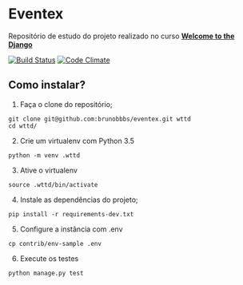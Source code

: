 Eventex
=======

Repositório de estudo do projeto realizado no curso [**Welcome to the Django**](http://welcometothedjango.com.br/)

[![Build Status](https://travis-ci.org/brunobbbs/eventex.svg?branch=master)](https://travis-ci.org/brunobbbs/eventex)
[![Code Climate](https://codeclimate.com/github/brunobbbs/eventex/badges/gpa.svg)](https://codeclimate.com/github/brunobbbs/eventex)


## Como instalar?

1. Faça o clone do repositório;
```console
git clone git@github.com:brunobbbs/eventex.git wttd
cd wttd/
```
2. Crie um virtualenv com Python 3.5
```console
python -m venv .wttd
```
3. Ative o virtualenv
```console
source .wttd/bin/activate
```
4. Instale as dependências do projeto;
```console
pip install -r requirements-dev.txt
```
5. Configure a instância com .env
```console
cp contrib/env-sample .env
```
6. Execute os testes
```console
python manage.py test
```